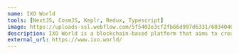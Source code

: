 ```yaml
---
name: IXO World
tools: [NextJS, CosmJS, Keplr, Redux, Typescript]
image: https://uploads-ssl.webflow.com/5f5402e3cf2fb66d997d6331/60340405a67fc39f3ac56db1_Impact%20Exchange-p-500.png
description: IXO World is a blockchain-based platform that aims to create a more sustainable and equitable world by providing tools and infrastructure for impact measurement, verification, and funding.
external_url: https://www.ixo.world/
---
```

